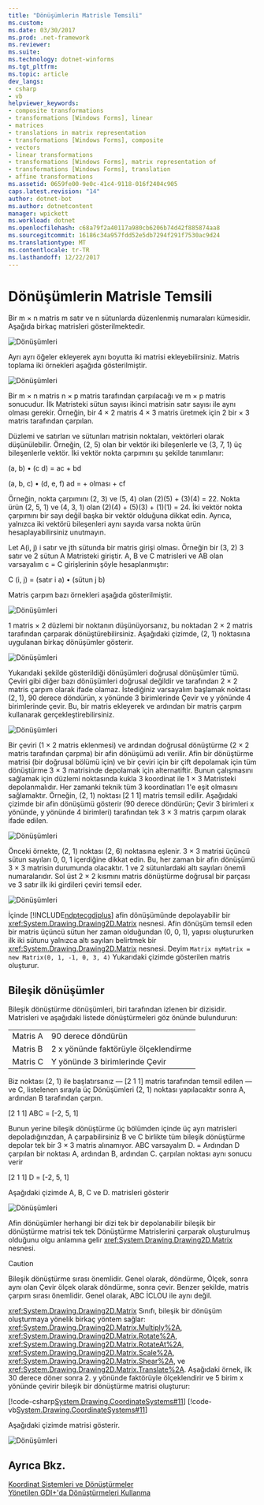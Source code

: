```yaml
---
title: "Dönüşümlerin Matrisle Temsili"
ms.custom: 
ms.date: 03/30/2017
ms.prod: .net-framework
ms.reviewer: 
ms.suite: 
ms.technology: dotnet-winforms
ms.tgt_pltfrm: 
ms.topic: article
dev_langs:
- csharp
- vb
helpviewer_keywords:
- composite transformations
- transformations [Windows Forms], linear
- matrices
- translations in matrix representation
- transformations [Windows Forms], composite
- vectors
- linear transformations
- transformations [Windows Forms], matrix representation of
- transformations [Windows Forms], translation
- affine transformations
ms.assetid: 0659fe00-9e0c-41c4-9118-016f2404c905
caps.latest.revision: "14"
author: dotnet-bot
ms.author: dotnetcontent
manager: wpickett
ms.workload: dotnet
ms.openlocfilehash: c68a79f2a40117a980cb6206b74d42f885874aa8
ms.sourcegitcommit: 16186c34a957fdd52e5db7294f291f7530ac9d24
ms.translationtype: MT
ms.contentlocale: tr-TR
ms.lasthandoff: 12/22/2017
---
```

# <a name="matrix-representation-of-transformations"></a>Dönüşümlerin Matrisle Temsili
Bir m × n matris m satır ve n sütunlarda düzenlenmiş numaraları kümesidir. Aşağıda birkaç matrisleri gösterilmektedir.  
  
 ![Dönüşümleri](../../../../docs/framework/winforms/advanced/media/aboutgdip05-art04.gif "AboutGdip05_art04")  
  
 Ayrı ayrı öğeler ekleyerek aynı boyutta iki matrisi ekleyebilirsiniz. Matris toplama iki örnekleri aşağıda gösterilmiştir.  
  
 ![Dönüşümleri](../../../../docs/framework/winforms/advanced/media/aboutgdip05-art05.gif "AboutGdip05_art05")  
  
 Bir m × n matris n × p matris tarafından çarpılacağı ve m × p matris sonucudur. İlk Matristeki sütun sayısı ikinci matrisin satır sayısı ile aynı olması gerekir. Örneğin, bir 4 × 2 matris 4 × 3 matris üretmek için 2 bir × 3 matris tarafından çarpılan.  
  
 Düzlemi ve satırları ve sütunları matrisin noktaları, vektörleri olarak düşünülebilir. Örneğin, (2, 5) olan bir vektör iki bileşenlerle ve (3, 7, 1) üç bileşenlerle vektör. İki vektör nokta çarpımını şu şekilde tanımlanır:  
  
 (a, b) • (c d) = ac + bd  
  
 (a, b, c) • (d, e, f) ad = + olması + cf  
  
 Örneğin, nokta çarpımını (2, 3) ve (5, 4) olan (2)(5) + (3)(4) = 22. Nokta ürün (2, 5, 1) ve (4, 3, 1) olan (2)(4) + (5)(3) + (1)(1) = 24. İki vektör nokta çarpımını bir sayı değil başka bir vektör olduğuna dikkat edin. Ayrıca, yalnızca iki vektörü bileşenleri aynı sayıda varsa nokta ürün hesaplayabilirsiniz unutmayın.  
  
 Let A(i, j) i satır ve jth sütunda bir matris girişi olması. Örneğin bir (3, 2) 3 satır ve 2 sütun A Matristeki giriştir. A, B ve C matrisleri ve AB olan varsayalım c = C girişlerinin şöyle hesaplanmıştır:  
  
 C (i, j) = (satır i a) • (sütun j b)  
  
 Matris çarpım bazı örnekleri aşağıda gösterilmiştir.  
  
 ![Dönüşümleri](../../../../docs/framework/winforms/advanced/media/aboutgdip05-art06.gif "AboutGdip05_art06")  
  
 1 matris × 2 düzlemi bir noktanın düşünüyorsanız, bu noktadan 2 × 2 matris tarafından çarparak dönüştürebilirsiniz. Aşağıdaki çizimde, (2, 1) noktasına uygulanan birkaç dönüşümler gösterir.  
  
 ![Dönüşümleri](../../../../docs/framework/winforms/advanced/media/aboutgdip05-art07.gif "AboutGdip05_art07")  
  
 Yukarıdaki şekilde gösterildiği dönüşümleri doğrusal dönüşümler tümü. Çeviri gibi diğer bazı dönüşümleri doğrusal değildir ve tarafından 2 × 2 matris çarpım olarak ifade olamaz. İstediğiniz varsayalım başlamak noktası (2, 1), 90 derece döndürün, x yönünde 3 birimlerinde Çevir ve y yönünde 4 birimlerinde çevir. Bu, bir matris ekleyerek ve ardından bir matris çarpım kullanarak gerçekleştirebilirsiniz.  
  
 ![Dönüşümleri](../../../../docs/framework/winforms/advanced/media/aboutgdip05-art08.gif "AboutGdip05_art08")  
  
 Bir çeviri (1 × 2 matris eklenmesi) ve ardından doğrusal dönüştürme (2 × 2 matris tarafından çarpma) bir afin dönüşümü adı verilir. Afin bir dönüştürme matrisi (bir doğrusal bölümü için) ve bir çeviri için bir çift depolamak için tüm dönüştürme 3 × 3 matrisinde depolamak için alternatiftir. Bunun çalışmasını sağlamak için düzlemi noktasında kukla 3 koordinat ile 1 × 3 Matristeki depolanmalıdır. Her zamanki teknik tüm 3 koordinatları 1'e eşit olmasını sağlamaktır. Örneğin, (2, 1) noktası [2 1 1] matris temsil edilir. Aşağıdaki çizimde bir afin dönüşümü gösterir (90 derece döndürün; Çevir 3 birimleri x yönünde, y yönünde 4 birimleri) tarafından tek 3 × 3 matris çarpım olarak ifade edilen.  
  
 ![Dönüşümleri](../../../../docs/framework/winforms/advanced/media/aboutgdip05-art09.gif "AboutGdip05_art09")  
  
 Önceki örnekte, (2, 1) noktası (2, 6) noktasına eşlenir. 3 × 3 matrisi üçüncü sütun sayıları 0, 0, 1 içerdiğine dikkat edin. Bu, her zaman bir afin dönüşümü 3 × 3 matrisin durumunda olacaktır. 1 ve 2 sütunlardaki altı sayıları önemli numaralarıdır. Sol üst 2 × 2 kısmını matris dönüştürme doğrusal bir parçası ve 3 satır ilk iki girdileri çeviri temsil eder.  
  
 ![Dönüşümleri](../../../../docs/framework/winforms/advanced/media/aboutgdip05-art10.gif "AboutGdip05_art10")  
  
 İçinde [!INCLUDE[ndptecgdiplus](../../../../includes/ndptecgdiplus-md.md)] afin dönüşümünde depolayabilir bir <xref:System.Drawing.Drawing2D.Matrix> nesnesi. Afin dönüşüm temsil eden bir matris üçüncü sütun her zaman olduğundan (0, 0, 1), yapısı oluştururken ilk iki sütunu yalnızca altı sayıları belirtmek bir <xref:System.Drawing.Drawing2D.Matrix> nesnesi. Deyim `Matrix myMatrix = new Matrix(0, 1, -1, 0, 3, 4)` Yukarıdaki çizimde gösterilen matris oluşturur.  
  
## <a name="composite-transformations"></a>Bileşik dönüşümler  
 Bileşik dönüştürme dönüşümleri, biri tarafından izlenen bir dizisidir. Matrisleri ve aşağıdaki listede dönüştürmeleri göz önünde bulundurun:  
  
|||  
|-|-|  
|Matris A|90 derece döndürün|  
|Matris B|2 x yönünde faktörüyle ölçeklendirme|  
|Matris C|Y yönünde 3 birimlerinde Çevir|  
  
 Biz noktası (2, 1) ile başlatırsanız — [2 1 1] matris tarafından temsil edilen — ve C, listelenen sırayla üç Dönüşümleri (2, 1) noktası yapılacaktır sonra A, ardından B tarafından çarpın.  
  
 [2 1 1] ABC = [-2, 5, 1]  
  
 Bunun yerine bileşik dönüştürme üç bölümden içinde üç ayrı matrisleri depoladığınızdan, A çarpabilirsiniz B ve C birlikte tüm bileşik dönüştürme depolar tek bir 3 × 3 matris alınamıyor. ABC varsayalım D. = Ardından D çarpılan bir noktası A, ardından B, ardından C. çarpılan noktası aynı sonucu verir  
  
 [2 1 1] D = [-2, 5, 1]  
  
 Aşağıdaki çizimde A, B, C ve D. matrisleri gösterir  
  
 ![Dönüşümleri](../../../../docs/framework/winforms/advanced/media/aboutgdip05-art12.gif "AboutGdip05_art12")  
  
 Afin dönüşümler herhangi bir dizi tek bir depolanabilir bileşik bir dönüştürme matrisi tek tek Dönüştürme Matrislerini çarparak oluşturulmuş olduğunu olgu anlamına gelir <xref:System.Drawing.Drawing2D.Matrix> nesnesi.  
  
> [!CAUTION]
>  Bileşik dönüştürme sırası önemlidir. Genel olarak, döndürme, Ölçek, sonra aynı olan Çevir ölçek olarak döndürme, sonra çevir. Benzer şekilde, matris çarpım sırası önemlidir. Genel olarak, ABC İCLOU ile aynı değil.  
  
 <xref:System.Drawing.Drawing2D.Matrix> Sınıfı, bileşik bir dönüşüm oluşturmaya yönelik birkaç yöntem sağlar: <xref:System.Drawing.Drawing2D.Matrix.Multiply%2A>, <xref:System.Drawing.Drawing2D.Matrix.Rotate%2A>, <xref:System.Drawing.Drawing2D.Matrix.RotateAt%2A>, <xref:System.Drawing.Drawing2D.Matrix.Scale%2A>, <xref:System.Drawing.Drawing2D.Matrix.Shear%2A>, ve <xref:System.Drawing.Drawing2D.Matrix.Translate%2A>. Aşağıdaki örnek, ilk 30 derece döner sonra 2. y yönünde faktörüyle ölçeklendirir ve 5 birim x yönünde çevirir bileşik bir dönüştürme matrisi oluşturur:  
  
 [!code-csharp[System.Drawing.CoordinateSystems#11](../../../../samples/snippets/csharp/VS_Snippets_Winforms/System.Drawing.CoordinateSystems/CS/Class1.cs#11)]
 [!code-vb[System.Drawing.CoordinateSystems#11](../../../../samples/snippets/visualbasic/VS_Snippets_Winforms/System.Drawing.CoordinateSystems/VB/Class1.vb#11)]  
  
 Aşağıdaki çizimde matrisi gösterir.  
  
 ![Dönüşümleri](../../../../docs/framework/winforms/advanced/media/aboutgdip05-art13.gif "AboutGdip05_art13")  
  
## <a name="see-also"></a>Ayrıca Bkz.  
 [Koordinat Sistemleri ve Dönüştürmeler](../../../../docs/framework/winforms/advanced/coordinate-systems-and-transformations.md)  
 [Yönetilen GDI+'da Dönüştürmeleri Kullanma](../../../../docs/framework/winforms/advanced/using-transformations-in-managed-gdi.md)
